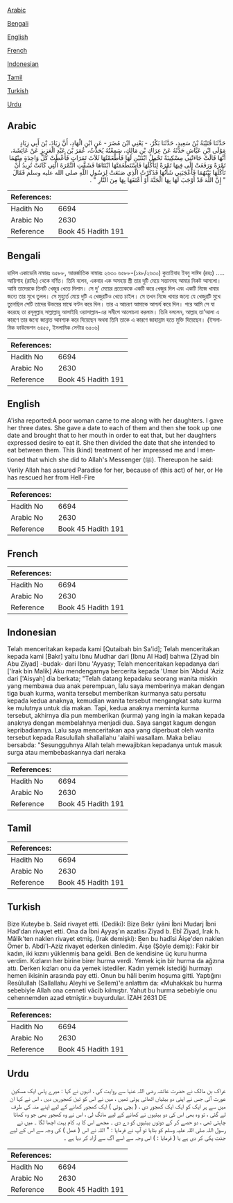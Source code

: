 [Arabic](#arabic)

[Bengali](#bengali)

[English](#english)

[French](#french)

[Indonesian](#indonesian)

[Tamil](#tamil)

[Turkish](#turkish)

[Urdu](#urdu)

## Arabic


<div dir="rtl" lang="ar" style={{fontSize:'larger',backgroundColor:'#f8f9fa',padding:20}}>
حَدَّثَنَا قُتَيْبَةُ بْنُ سَعِيدٍ، حَدَّثَنَا بَكْرٌ، - يَعْنِي ابْنَ مُضَرَ - عَنِ ابْنِ الْهَادِ، أَنَّ زِيَادَ، بْنَ أَبِي زِيَادٍ مَوْلَى ابْنِ عَيَّاشٍ حَدَّثَهُ عَنْ عِرَاكِ بْنِ مَالِكٍ، سَمِعْتُهُ يُحَدِّثُ، عُمَرَ بْنَ عَبْدِ الْعَزِيزِ عَنْ عَائِشَةَ، أَنَّهَا قَالَتْ جَاءَتْنِي مِسْكِينَةٌ تَحْمِلُ ابْنَتَيْنِ لَهَا فَأَطْعَمْتُهَا ثَلاَثَ تَمَرَاتٍ فَأَعْطَتْ كُلَّ وَاحِدَةٍ مِنْهُمَا تَمْرَةً وَرَفَعَتْ إِلَى فِيهَا تَمْرَةً لِتَأْكُلَهَا فَاسْتَطْعَمَتْهَا ابْنَتَاهَا فَشَقَّتِ التَّمْرَةَ الَّتِي كَانَتْ تُرِيدُ أَنْ تَأْكُلَهَا بَيْنَهُمَا فَأَعْجَبَنِي شَأْنُهَا فَذَكَرْتُ الَّذِي صَنَعَتْ لِرَسُولِ اللَّهِ صلى الله عليه وسلم فَقَالَ ‏ "‏ إِنَّ اللَّهَ قَدْ أَوْجَبَ لَهَا بِهَا الْجَنَّةَ أَوْ أَعْتَقَهَا بِهَا مِنَ النَّارِ ‏"‏ ‏.‏
</div>
<div style={{backgroundColor:'#f8f9fa',padding:20, marginBottom: 10}}><table> <thead> <tr> <th>References:</th> <th></th> </tr> </thead> <tbody><tr><td>Hadith No</td><td>6694</td></tr><tr><td>Arabic No</td><td>2630</td></tr><tr><td>Reference</td><td>Book 45 Hadith 191</td></tr></tbody></table></div>

## Bengali


<div dir="ltr" lang="bn" style={{fontSize:'larger',backgroundColor:'#f8f9fa',padding:20}}>
হাদিস একাডেমি নাম্বারঃ ৬৫৮৮, আন্তর্জাতিক নাম্বারঃ ২৬৩০ ৬৫৮৮-(১৪৮/২৬৩০) কুতাইবাহ ইবনু সাঈদ (রহঃ) ..... আয়িশাহ (রাযিঃ) থেকে বর্ণিত। তিনি বলেন, একবার এক অসহায় স্ত্রী তার দুটি মেয়ে সন্তানসহ আমার নিকট আসলো। আমি তাদেরকে তিনটি খেজুর খেতে দিলাম। সে দু' মেয়ের প্রত্যেককে একটি করে খেজুর দিল এবং একটি নিজে খাবার জন্যে তার মুখে তুলল। সে মুহুর্তে মেয়ে দুটি এ খেজুরটিও খেতে চাইল। সে তখন নিজে খাবার জন্যে যে খেজুরটি মুখে তুলেছিল সেটি তাদের উভয়ের মাঝে বণ্টন করে দিল। তার এ আচরণ আমাকে আশ্চর্য করে দিল। পরে আমি সে যা করেছে তা রসূলুল্লাহ সাল্লাল্লাহু আলাইহি ওয়াসাল্লাম-এর সমীপে আলোচনা করলাম। তিনি বললেন, আল্লাহ তা’আলা এ কারণে তার জন্যে জান্নাত আবশ্যক করে দিয়েছেন অথবা তিনি তাকে এ কারণে জাহান্নাম হতে মুক্তি দিয়েছেন। (ইসলামিক ফাউন্ডেশন ৬৪৫৫, ইসলামিক সেন্টার ৬৫০৬)
</div>
<div style={{backgroundColor:'#f8f9fa',padding:20, marginBottom: 10}}><table> <thead> <tr> <th>References:</th> <th></th> </tr> </thead> <tbody><tr><td>Hadith No</td><td>6694</td></tr><tr><td>Arabic No</td><td>2630</td></tr><tr><td>Reference</td><td>Book 45 Hadith 191</td></tr></tbody></table></div>

## English


<div dir="ltr" lang="en" style={{fontSize:'larger',backgroundColor:'#f8f9fa',padding:20}}>
A'isha reported:A poor woman came to me along with her daughters. I gave her three dates. She gave a date to each of them and then she took up one date and brought that to her mouth in order to eat that, but her daughters expressed desire to eat it. She then divided the date that she intended to eat between them. This (kind) treatment of her impressed me and I mentioned that which she did to Allah's Messenger (ﷺ). Thereupon he said: Verily Allah has assured Paradise for her, because of (this act) of her, or He has rescued her from Hell-Fire
</div>
<div style={{backgroundColor:'#f8f9fa',padding:20, marginBottom: 10}}><table> <thead> <tr> <th>References:</th> <th></th> </tr> </thead> <tbody><tr><td>Hadith No</td><td>6694</td></tr><tr><td>Arabic No</td><td>2630</td></tr><tr><td>Reference</td><td>Book 45 Hadith 191</td></tr></tbody></table></div>

## French


<div dir="ltr" lang="fr" style={{fontSize:'larger',backgroundColor:'#f8f9fa',padding:20}}>

</div>
<div style={{backgroundColor:'#f8f9fa',padding:20, marginBottom: 10}}><table> <thead> <tr> <th>References:</th> <th></th> </tr> </thead> <tbody><tr><td>Hadith No</td><td>6694</td></tr><tr><td>Arabic No</td><td>2630</td></tr><tr><td>Reference</td><td>Book 45 Hadith 191</td></tr></tbody></table></div>

## Indonesian


<div dir="ltr" lang="id" style={{fontSize:'larger',backgroundColor:'#f8f9fa',padding:20}}>
Telah menceritakan kepada kami [Qutaibah bin Sa'id]; Telah menceritakan kepada kami [Bakr] yaitu Ibnu Mudhar dari [Ibnu Al Had] bahwa [Ziyad bin Abu Ziyad] -budak- dari Ibnu 'Ayyasy; Telah menceritakan kepadanya dari ['Irak bin Malik] Aku mendengarnya bercerita kepada 'Umar bin 'Abdul 'Aziz dari ['Aisyah] dia berkata; "Telah datang kepadaku seorang wanita miskin yang membawa dua anak perempuan, lalu saya memberinya makan dengan tiga buah kurma, wanita tersebut memberikan kurmanya satu persatu kepada kedua anaknya, kemudian wanita tersebut mengangkat satu kurma ke mulutnya untuk dia makan. Tapi, kedua anaknya meminta kurma tersebut, akhirnya dia pun memberikan (kurma) yang ingin ia makan kepada anaknya dengan membelahnya menjadi dua. Saya sangat kagum dengan kepribadiannya. Lalu saya menceritakan apa yang diperbuat oleh wanita tersebut kepada Rasulullah shallallahu 'alaihi wasallam. Maka beliau bersabda: "Sesungguhnya Allah telah mewajibkan kepadanya untuk masuk surga atau membebaskannya dari neraka
</div>
<div style={{backgroundColor:'#f8f9fa',padding:20, marginBottom: 10}}><table> <thead> <tr> <th>References:</th> <th></th> </tr> </thead> <tbody><tr><td>Hadith No</td><td>6694</td></tr><tr><td>Arabic No</td><td>2630</td></tr><tr><td>Reference</td><td>Book 45 Hadith 191</td></tr></tbody></table></div>

## Tamil


<div dir="ltr" lang="ta" style={{fontSize:'larger',backgroundColor:'#f8f9fa',padding:20}}>

</div>
<div style={{backgroundColor:'#f8f9fa',padding:20, marginBottom: 10}}><table> <thead> <tr> <th>References:</th> <th></th> </tr> </thead> <tbody><tr><td>Hadith No</td><td>6694</td></tr><tr><td>Arabic No</td><td>2630</td></tr><tr><td>Reference</td><td>Book 45 Hadith 191</td></tr></tbody></table></div>

## Turkish


<div dir="ltr" lang="tr" style={{fontSize:'larger',backgroundColor:'#f8f9fa',padding:20}}>
Bize Kuteybe b. Saîd rivayet etti. (Dediki): Bize Bekr (yâni İbni Mudarj İbni Had'dan rivayet etti. Ona da İbni Ayyaş'ın azatlısı Ziyad b. Ebî Ziyad, Irak h. Mâlik'ten naklen rivayet etmiş. (Irak demişki): Ben bu hadîsi Âişe'den naklen Ömer b. Abdi'l-Aziz rivayet ederken dinledim. Âişe (Şöyle demiş): Fakir bir kadın, iki kızını yüklenmiş bana geldi. Ben de kendisine üç kuru hurma verdim. Kızların her birine birer hurma verdi. Yemek için bir hurma da ağzına attı. Derken kızları onu da yemek istediler. Kadın yemek istediği hurmayı hemen ikisinin arasında pay etti. Onun bu hâli benim hoşuma gitti. Yaptığını Resûlullah (Sallallahu Aleyhi ve Sellem)'e anlattım da: «Muhakkak bu hurma sebebiyle Allah ona cenneti vâcib kılmıştır. Yahut bu hurma sebebiyle onu cehennemden azad etmiştir.» buyurdular. İZAH 2631 DE
</div>
<div style={{backgroundColor:'#f8f9fa',padding:20, marginBottom: 10}}><table> <thead> <tr> <th>References:</th> <th></th> </tr> </thead> <tbody><tr><td>Hadith No</td><td>6694</td></tr><tr><td>Arabic No</td><td>2630</td></tr><tr><td>Reference</td><td>Book 45 Hadith 191</td></tr></tbody></table></div>

## Urdu


<div dir="rtl" lang="ur" style={{fontSize:'larger',backgroundColor:'#f8f9fa',padding:20}}>
عراک بن مالک نے حضرت عائشہ رضی اللہ عنہا سے روایت کی ، انہوں نے کہا : میرے پاس ایک مسکین عورت آئی جس نے اپنی دو بیٹیاں اٹھائی ہوئی تھیں ، میں نے اس کو تین کھجوریں دیں ، اس نے کہا ان میں سے ہر ایک کو ایک ایک کھجور دی ، ( بچی ہوئی ) ایک کھجور کھانے کے لیے اپنے منہ کی طرف لے گئی ، تو وہ بھی اس کی دو بیٹیوں نے کھانے کے لیے مانگ لی ، اس نے وہ کھجور بھی جو وہ کھانا چاہتی تھی ، دو حصے کر کے دونوں بیٹیوں کو دے دی ۔ مجھے اس کا یہ کام بہت اچھا لگا ۔ میں نے رسول اللہ صلی اللہ علیہ وسلم کو بتایا تو آپ نے فرمایا : " اللہ نے اس ( عمل ) کی وجہ سے اس کے لیے جنت پکی کر دی ہے یا ( فرمایا : ) اس وجہ سے اسے آگ سے آزاد کر دیا ہے ۔
</div>
<div style={{backgroundColor:'#f8f9fa',padding:20, marginBottom: 10}}><table> <thead> <tr> <th>References:</th> <th></th> </tr> </thead> <tbody><tr><td>Hadith No</td><td>6694</td></tr><tr><td>Arabic No</td><td>2630</td></tr><tr><td>Reference</td><td>Book 45 Hadith 191</td></tr></tbody></table></div>